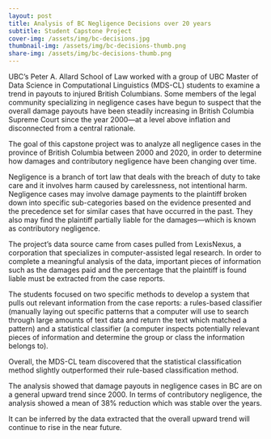 ```yaml
---
layout: post
title: Analysis of BC Negligence Decisions over 20 years
subtitle: Student Capstone Project
cover-img: /assets/img/bc-decisions.jpg
thumbnail-img: /assets/img/bc-decisions-thumb.png
share-img: /assets/img/bc-decisions-thumb.png
---
```


UBC’s Peter A. Allard School of Law worked with a group of UBC Master of Data Science in Computational Linguistics (MDS-CL) students to examine a trend in payouts to injured British Columbians. Some members of the legal community specializing in negligence cases have begun to suspect that the overall damage payouts have been steadily increasing in British Columbia Supreme Court since the year 2000—at a level above inflation and disconnected from a central rationale.

The goal of this capstone project was to analyze all negligence cases in the province of British Columbia between 2000 and 2020, in order to determine how damages and contributory negligence have been changing over time.

Negligence is a branch of tort law that deals with the breach of duty to take care and it involves harm caused by carelessness, not intentional harm. Negligence cases may involve damage payments to the plaintiff broken down into specific sub-categories based on the evidence presented and the precedence set for similar cases that have occurred in the past. They also may find the plaintiff partially liable for the damages—which is known as contributory negligence.

The project’s data source came from cases pulled from LexisNexus, a corporation that specializes in computer-assisted legal research. In order to complete a meaningful analysis of the data, important pieces of information such as the damages paid and the percentage that the plaintiff is found liable must be extracted from the case reports.

The students focused on two specific methods to develop a system that pulls out relevant information from the case reports: a rules-based classifier (manually laying out specific patterns that a computer will use to search through large amounts of text data and return the text which matched a pattern) and a statistical classifier (a computer inspects potentially relevant pieces of information and determine the group or class the information belongs to).

Overall, the MDS-CL team discovered that the statistical classification method slightly outperformed their rule-based classification method.

The analysis showed that damage payouts in negligence cases in BC are on a general upward trend since 2000. In terms of contributory negligence, the analysis showed a mean of 38% reduction which was stable over the years.

It can be inferred by the data extracted that the overall upward trend will continue to rise in the near future.
